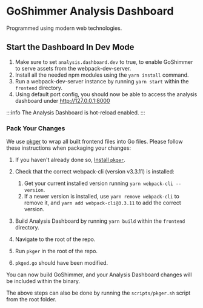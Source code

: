 # GoShimmer Analysis Dashboard

Programmed using modern web technologies.

## Start the Dashboard In Dev Mode

1. Make sure to set `analysis.dashboard.dev` to true, to enable GoShimmer to serve assets from the webpack-dev-server.
2. Install all the needed npm modules using the `yarn install` command.
3. Run a webpack-dev-server instance by running `yarn start` within the `frontend` directory.
4. Using default port config, you should now be able to access the analysis dashboard under http://127.0.0.1:8000

:::info
The Analysis Dashboard is hot-reload enabled.
:::

### Pack Your Changes

We use [pkger](https://github.com/markbates/pkger) to wrap all built frontend files into Go files. Please follow these instructions when packaging your changes:

1. If you haven't already done so, [Install `pkger`](https://github.com/markbates/pkger).
2. Check that the correct webpack-cli (version v3.3.11) is installed:
   
   1. Get your current installed version running `yarn webpack-cli --version`.
   2. If a newer version is installed, use `yarn remove webpack-cli` to remove it, and `yarn add webpack-cli@3.3.11` to add the correct version.
   
3. Build Analysis Dashboard by running `yarn build` within the `frontend` directory.
4. Navigate to the root of the repo.
5. Run `pkger` in the root of the repo.
6. `pkged.go` should have been modified.

You can now build GoShimmer, and your Analysis Dashboard changes will be included within the binary.

The above steps can also be done by running the `scripts/pkger.sh` script from the root folder.

